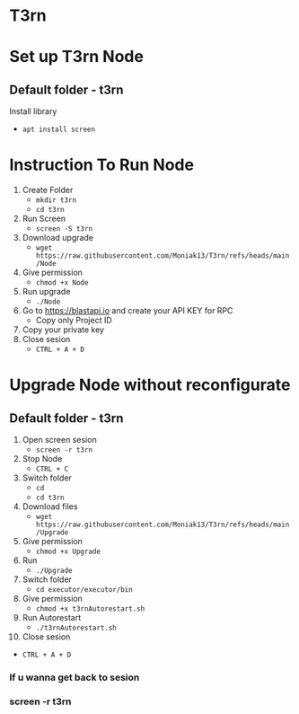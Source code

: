 # T3rn
<h1>Set up T3rn Node</h1>

<h2>Default folder - t3rn</h2>

Install library
   - `apt install screen`

<h1>Instruction To Run Node</h1>

1. Create Folder
   - `mkdir t3rn`
   - `cd t3rn` 
3. Run Screen
   - `screen -S t3rn`
4. Download upgrade 
   - `wget https://raw.githubusercontent.com/Moniak13/T3rn/refs/heads/main/Node`
5. Give permission
   - `chmod +x Node`
6. Run upgrade
   - `./Node`
7. Go to https://blastapi.io and create your API KEY for RPC 
   - Copy only Project ID
8. Copy your private key
9. Close sesion 
   - `CTRL + A + D`

<h1>Upgrade Node without reconfigurate</h1>

<h2>Default folder - t3rn</h2>

1. Open screen sesion
      - `screen -r t3rn`
2. Stop Node
   - `CTRL + C`
3. Switch folder
   - `cd`
   - `cd t3rn`
4. Download files
   - `wget https://raw.githubusercontent.com/Moniak13/T3rn/refs/heads/main/Upgrade`
5. Give permission
   - `chmod +x Upgrade`
6. Run
   - `./Upgrade`
7. Switch folder
   - `cd executor/executor/bin`
8. Give permission
   - `chmod +x t3rnAutorestart.sh`
9. Run Autorestart
   - `./t3rnAutorestart.sh`
10. Close sesion 
   - `CTRL + A + D`
  
<h3> If u wanna get back to sesion </h3>
<h3>screen -r t3rn</h3>
